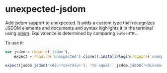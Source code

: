 unexpected-jsdom
================

Add jsdom support to unexpected. It adds a custom type that recognizes JSDOM elements and documents and syntax highlights it in the terminal using [prism](http://prismjs.com/). Equivalence is determined by comparing `outerHTML`.

To use it:

```javascript
var jsdom = require('jsdom'),
    expect = require('unexpected').clone().installPlugin(require('unexpected-jsdom'));

expect(jsdom.jsdom('<div>foo</div>'), 'to equal', jsdom.jsdom('<div>bar</div>'));
```
